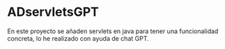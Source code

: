 # ADservletsGPT
En este proyecto se añaden servlets en java para tener una funcionalidad concreta, lo he realizado con ayuda de chat GPT.
